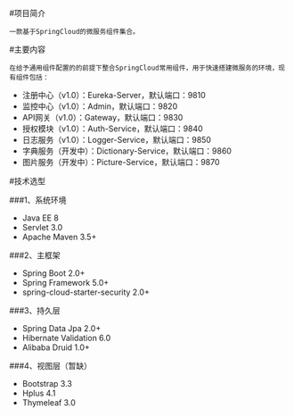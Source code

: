 #项目简介

	一款基于SpringCloud的微服务组件集合。

#主要内容

	在给予通用组件配置的的前提下整合SpringCloud常用组件，用于快速搭建微服务的环境，现有组件包括：

- 注册中心（v1.0）：Eureka-Server，默认端口：9810
- 监控中心（v1.0）：Admin，默认端口：9820
- API网关（v1.0）：Gateway，默认端口：9830
- 授权模块（v1.0）：Auth-Service，默认端口：9840
- 日志服务（v1.0）：Logger-Service，默认端口：9850
- 字典服务（开发中）：Dictionary-Service，默认端口：9860
- 图片服务（开发中）：Picture-Service，默认端口：9870

#技术选型

###1、系统环境

- Java EE 8
- Servlet 3.0
- Apache Maven 3.5+

###2、主框架

- Spring Boot 2.0+
- Spring Framework 5.0+
- spring-cloud-starter-security 2.0+

###3、持久层

- Spring Data Jpa 2.0+
- Hibernate Validation 6.0
- Alibaba Druid 1.0+

###4、视图层（暂缺）

- Bootstrap 3.3
- Hplus 4.1
- Thymeleaf 3.0


